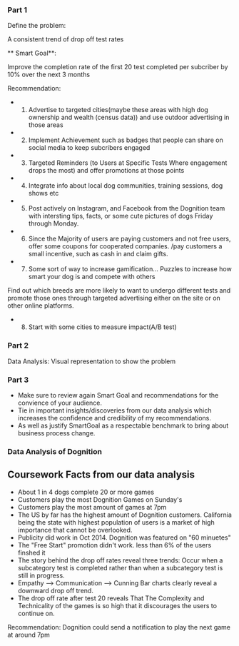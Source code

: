 ### Part 1
Define the problem: 

A consistent trend of drop off test rates

** Smart Goal**: 

Improve the completion rate of the first 20 test completed per subcriber by 10% over the next 3 months

Recommendation: 

* 1. Advertise to targeted cities(maybe these areas with high dog ownership and wealth (census data)) and use outdoor advertising in those areas

* 2. Implement Achievement such as badges that people can share on social media to keep subcribers engaged

* 3. Targeted Reminders (to Users at Specific Tests Where engagement drops the most) and offer promotions at those points

* 4. Integrate info about local dog communities, training sessions, dog shows etc

* 5. Post actively on Instagram, and Facebook from the Dognition team with intersting tips, facts, or some cute pictures of 
dogs Friday through Monday.

* 6. Since the Majority of users are paying customers and not free users, offer some coupons for cooperated companies. /pay customers a small incentive, such as cash in and claim gifts.

* 7. Some sort of way to increase gamification... Puzzles to increase how smart your dog is and compete with others

Find out which breeds are more likely to want to undergo different tests and promote those ones through targeted advertising either on the site or on other online platforms.

* 8. Start with some cities to measure impact(A/B test)


### Part 2
Data Analysis: Visual representation to show the problem

### Part 3

* Make sure to review again Smart Goal and recommendations for the convience of your audience. 
* Tie in important insights/discoveries from our data analysis which increases the confidence and credibility of my recommendations. 
* As well as justify SmartGoal as a respectable benchmark to bring about business process change. 


### Data Analysis of Dognition 
## Coursework Facts from our data analysis 
* About 1 in 4 dogs complete 20 or more games 
* Customers play the most Dognition Games on Sunday's
* Customers play the most amount of games at 7pm
* The US by far has the highest amount of Dognition customers. California being the state with highest population of users is a
market of high importance that cannot be overlooked.
* Publicity did work in Oct 2014. Dognition was featured on "60 minuetes"
* The "Free Start" promotion didn't work. less than 6% of the users finshed it
* The story behind the drop off rates reveal three trends: Occur when a subcategory test is completed rather than when a subcategory
test is still in progress.
* Empathy --> Communication --> Cunning Bar charts clearly reveal a downward drop off trend. 
* The drop off rate after test 20 reveals That The Complexity and Technicality of the games is so high that it discourages the users to
continue on. 


 Recommendation: Dognition could send a notification to play the next game at around 7pm
